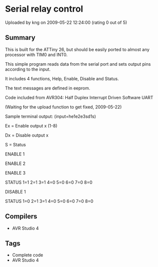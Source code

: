 # Serial relay control

Uploaded by kng on 2009-05-22 12:24:00 (rating 0 out of 5)

## Summary

This is built for the ATTiny 26, but should be easily ported to almost any processor with TIM0 and INT0.  

This simple program reads data from the serial port and sets output pins according to the input.  

It includes 4 functions, Help, Enable, Disable and Status.  

The text messages are defined in eeprom.


Code included from AVR304: Half Duplex Interrupt Driven Software UART


(Waiting for the upload function to get fixed, 2009-05-22)


Sample terminal output: (input=he1e2e3sd1s)  

Ex = Enable output x (1-8)  

Dx = Disable output x  

S = Status  

ENABLE 1  

ENABLE 2  

ENABLE 3  

STATUS 1=1 2=1 3=1 4=0 5=0 6=0 7=0 8=0  

DISABLE 1  

STATUS 1=0 2=1 3=1 4=0 5=0 6=0 7=0 8=0

## Compilers

- AVR Studio 4

## Tags

- Complete code
- AVR Studio 4
